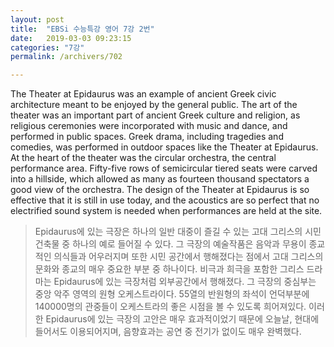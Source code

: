 ```yaml
---
layout: post
title:  "EBSi 수능특강 영어 7강 2번"
date:   2019-03-03 09:23:15
categories: "7강"
permalink: /archivers/702

---
```


The Theater at Epidaurus was an example of ancient Greek civic architecture meant to be enjoyed by the general public. The art of the theater was an important part of ancient Greek culture and religion, as religious ceremonies were incorporated with music and dance, and performed in public spaces. Greek drama, including tragedies and comedies, was performed in outdoor spaces like the Theater at Epidaurus. At the heart of the theater was the circular orchestra, the central performance area. Fifty-five rows of semicircular tiered seats were carved into a hillside, which allowed as many as fourteen thousand spectators a good view of the orchestra. The design of the Theater at Epidaurus is so effective that it is still in use today, and the acoustics are so perfect that no electrified sound system is needed when performances are held at the site.
<!--more-->

>Epidaurus에 있는 극장은 하나의 일반 대중이 즐길 수 있는 고대 그리스의 시민 건축물 중 하나의 예로 들어질 수 있다. 그 극장의 예술작품은 음악과 무용이 종교적인 의식들과 어우러지며 또한 시민 공간에서 행해졌다는 점에서 고대 그리스의 문화와 종교의 매우 중요한 부분 중 하나이다. 비극과 희극을 포함한 그리스 드라마는 Epidaurus에 있는 극장처럼 외부공간에서 행해졌다. 그 극장의 중심부는 중앙 악주 영역의 원형 오케스트라이다. 55열의 반원형의 좌석이 언덕부분에 140000명의 관중들이 오케스트라의 좋은 시점을 볼 수 있도록 희어져있다. 이러한 Epidaurus에 있는 극장의 고안은 매우 효과적이었기 때문에 오늘날, 현대에 들어서도 이용되어지며, 음향효과는 공연 중 전기가 없이도 매우 완벽했다.